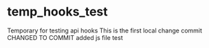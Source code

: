 # temp_hooks_test
Temporary for testing api hooks
This is the first local change commit
CHANGED TO COMMIT
added js file test
